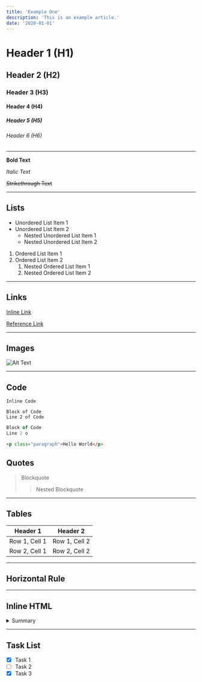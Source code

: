 ```yaml
---
title: 'Example One'
description: 'This is an example article.'
date: '2020-01-01'
---
```


# Header 1 (H1)

## Header 2 (H2)

### Header 3 (H3)

#### Header 4 (H4)

##### Header 5 (H5)

###### Header 6 (H6)

---

**Bold Text**

_Italic Text_

~~Strikethrough Text~~

---

## Lists

-  Unordered List Item 1
-  Unordered List Item 2
   -  Nested Unordered List Item 1
   -  Nested Unordered List Item 2

1. Ordered List Item 1
2. Ordered List Item 2
   1. Nested Ordered List Item 1
   2. Nested Ordered List Item 2

---

## Links

[Inline Link](https://www.example.com)

[Reference Link][1]

[1]: https://www.example.com 'Title'

---

## Images

![Alt Text](https://www.example.com/image.jpg 'Title')

---

## Code

`Inline Code`

```text
Block of Code
Line 2 of Code
```

```js
Block of Code
Line 2 o
```

```html
<p class="paragraph">Hello World</p>
```

## Quotes

> Blockquote
>
> > Nested Blockquote

---

## Tables

| Header 1      | Header 2      |
| ------------- | ------------- |
| Row 1, Cell 1 | Row 1, Cell 2 |
| Row 2, Cell 1 | Row 2, Cell 2 |

---

## Horizontal Rule

---

## Inline HTML

<details>
  <summary>Summary</summary>

**This is a details block**

</details>

---

## Task List

-  [x] Task 1
-  [ ] Task 2
-  [x] Task 3
